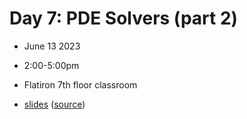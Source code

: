 # Day 7: PDE Solvers (part 2)
- June 13 2023
- 2:00-5:00pm
- Flatiron 7th floor classroom

- [slides](https://lamsoa729.github.io/BPMSummerSchool/Day7-OtherPDESolvers/slides.html) ([source](main.md))

